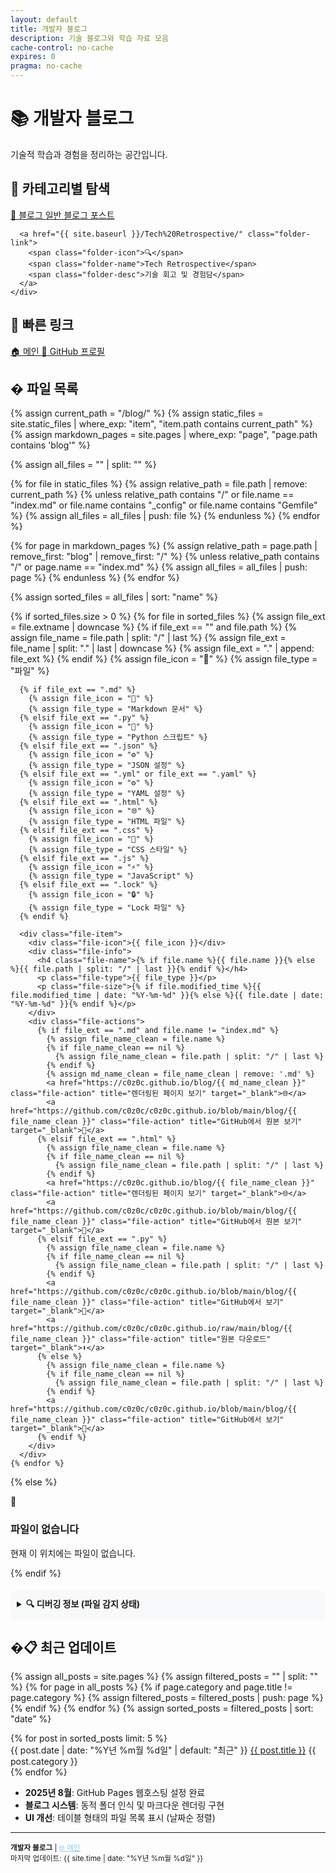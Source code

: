 ```yaml
---
layout: default
title: 개발자 블로그
description: 기술 블로그와 학습 자료 모음
cache-control: no-cache
expires: 0
pragma: no-cache
---
```


# 📚 개발자 블로그

기술적 학습과 경험을 정리하는 공간입니다.

<div class="nav-sections">
  <div class="section-card">
    <h2>📂 카테고리별 탐색</h2>
    <div class="folder-links">
      <a href="{{ site.baseurl }}/블로그/" class="folder-link">
        <span class="folder-icon">💭</span>
        <span class="folder-name">블로그</span>
        <span class="folder-desc">일반 블로그 포스트</span>
      </a>
      
      <a href="{{ site.baseurl }}/Tech%20Retrospective/" class="folder-link">
        <span class="folder-icon">🔍</span>
        <span class="folder-name">Tech Retrospective</span>
        <span class="folder-desc">기술 회고 및 경험담</span>
      </a>
    </div>
  </div>

  <div class="section-card">
    <h2>🔗 빠른 링크</h2>
    <div class="quick-links">
      <a href="https://c0z0c.github.io/" target="_blank">
        <span class="link-icon">🏠</span> 메인
      </a>
      <a href="https://github.com/c0z0c/blog" target="_blank">
        <span class="link-icon">📱</span> GitHub 프로필
      </a>
      <!--
      <a href="{{ site.baseurl }}/about">
        <span class="link-icon">📖</span> About
      </a>
      -->
    </div>
  </div>
</div>

## � 파일 목록

<div class="file-grid">
  {% assign current_path = "/blog/" %}
  {% assign static_files = site.static_files | where_exp: "item", "item.path contains current_path" %}
  {% assign markdown_pages = site.pages | where_exp: "page", "page.path contains 'blog'" %}
  
  {% assign all_files = "" | split: "" %}
  
  <!-- Add static files -->
  {% for file in static_files %}
    {% assign relative_path = file.path | remove: current_path %}
    {% unless relative_path contains "/" or file.name == "index.md" or file.name contains "_config" or file.name contains "Gemfile" %}
      {% assign all_files = all_files | push: file %}
    {% endunless %}
  {% endfor %}
  
  <!-- Add markdown pages -->
  {% for page in markdown_pages %}
    {% assign relative_path = page.path | remove_first: "blog" | remove_first: "/" %}
    {% unless relative_path contains "/" or page.name == "index.md" %}
      {% assign all_files = all_files | push: page %}
    {% endunless %}
  {% endfor %}
  
  {% assign sorted_files = all_files | sort: "name" %}
  
  {% if sorted_files.size > 0 %}
    {% for file in sorted_files %}
      {% assign file_ext = file.extname | downcase %}
      {% if file_ext == "" and file.path %}
        {% assign file_name = file.path | split: "/" | last %}
        {% assign file_ext = file_name | split: "." | last | downcase %}
        {% assign file_ext = "." | append: file_ext %}
      {% endif %}
      {% assign file_icon = "📄" %}
      {% assign file_type = "파일" %}
      
      {% if file_ext == ".md" %}
        {% assign file_icon = "📝" %}
        {% assign file_type = "Markdown 문서" %}
      {% elsif file_ext == ".py" %}
        {% assign file_icon = "🐍" %}
        {% assign file_type = "Python 스크립트" %}
      {% elsif file_ext == ".json" %}
        {% assign file_icon = "⚙️" %}
        {% assign file_type = "JSON 설정" %}
      {% elsif file_ext == ".yml" or file_ext == ".yaml" %}
        {% assign file_icon = "⚙️" %}
        {% assign file_type = "YAML 설정" %}
      {% elsif file_ext == ".html" %}
        {% assign file_icon = "🌐" %}
        {% assign file_type = "HTML 파일" %}
      {% elsif file_ext == ".css" %}
        {% assign file_icon = "🎨" %}
        {% assign file_type = "CSS 스타일" %}
      {% elsif file_ext == ".js" %}
        {% assign file_icon = "⚡" %}
        {% assign file_type = "JavaScript" %}
      {% elsif file_ext == ".lock" %}
        {% assign file_icon = "🔒" %}
        {% assign file_type = "Lock 파일" %}
      {% endif %}
      
      <div class="file-item">
        <div class="file-icon">{{ file_icon }}</div>
        <div class="file-info">
          <h4 class="file-name">{% if file.name %}{{ file.name }}{% else %}{{ file.path | split: "/" | last }}{% endif %}</h4>
          <p class="file-type">{{ file_type }}</p>
          <p class="file-size">{% if file.modified_time %}{{ file.modified_time | date: "%Y-%m-%d" }}{% else %}{{ file.date | date: "%Y-%m-%d" }}{% endif %}</p>
        </div>
        <div class="file-actions">
          {% if file_ext == ".md" and file.name != "index.md" %}
            {% assign file_name_clean = file.name %}
            {% if file_name_clean == nil %}
              {% assign file_name_clean = file.path | split: "/" | last %}
            {% endif %}
            {% assign md_name_clean = file_name_clean | remove: '.md' %}
            <a href="https://c0z0c.github.io/blog/{{ md_name_clean }}" class="file-action" title="렌더링된 페이지 보기" target="_blank">🌐</a>
            <a href="https://github.com/c0z0c/c0z0c.github.io/blob/main/blog/{{ file_name_clean }}" class="file-action" title="GitHub에서 원본 보기" target="_blank">📖</a>
          {% elsif file_ext == ".html" %}
            {% assign file_name_clean = file.name %}
            {% if file_name_clean == nil %}
              {% assign file_name_clean = file.path | split: "/" | last %}
            {% endif %}
            <a href="https://c0z0c.github.io/blog/{{ file_name_clean }}" class="file-action" title="렌더링된 페이지 보기" target="_blank">🌐</a>
            <a href="https://github.com/c0z0c/c0z0c.github.io/blob/main/blog/{{ file_name_clean }}" class="file-action" title="GitHub에서 원본 보기" target="_blank">📖</a>
          {% elsif file_ext == ".py" %}
            {% assign file_name_clean = file.name %}
            {% if file_name_clean == nil %}
              {% assign file_name_clean = file.path | split: "/" | last %}
            {% endif %}
            <a href="https://github.com/c0z0c/c0z0c.github.io/blob/main/blog/{{ file_name_clean }}" class="file-action" title="GitHub에서 보기" target="_blank">📖</a>
            <a href="https://github.com/c0z0c/c0z0c.github.io/raw/main/blog/{{ file_name_clean }}" class="file-action" title="원본 다운로드" target="_blank">⬇️</a>
          {% else %}
            {% assign file_name_clean = file.name %}
            {% if file_name_clean == nil %}
              {% assign file_name_clean = file.path | split: "/" | last %}
            {% endif %}
            <a href="https://github.com/c0z0c/c0z0c.github.io/blob/main/blog/{{ file_name_clean }}" class="file-action" title="GitHub에서 보기" target="_blank">📖</a>
          {% endif %}
        </div>
      </div>
    {% endfor %}
  {% else %}
    <div class="empty-message">
      <span class="empty-icon">📄</span>
      <h3>파일이 없습니다</h3>
      <p>현재 이 위치에는 파일이 없습니다.</p>
    </div>
  {% endif %}
</div>

<!-- Debugging Section -->
<details style="margin: 20px 0; padding: 10px; background: #f8f9fa; border-radius: 5px;">
<summary style="cursor: pointer; font-weight: bold;">🔍 디버깅 정보 (파일 감지 상태)</summary>
<h4>Static Files in /blog/:</h4>
<ul>
{% for file in site.static_files %}
  {% if file.path contains '/blog/' %}
    <li>{{ file.path }} ({{ file.name }}) - {{ file.extname }}</li>
  {% endif %}
{% endfor %}
</ul>
<h4>Pages in blog:</h4>
<ul>
{% for page in site.pages %}
  {% if page.path contains 'blog' %}
    <li>{{ page.path }} ({{ page.name }}) - {{ page.url }}</li>
  {% endif %}
{% endfor %}
</ul>
</details>

## �📋 최근 업데이트

{% assign all_posts = site.pages %}
{% assign filtered_posts = "" | split: "" %}
{% for page in all_posts %}
  {% if page.category and page.title != page.category %}
    {% assign filtered_posts = filtered_posts | push: page %}
  {% endif %}
{% endfor %}
{% assign sorted_posts = filtered_posts | sort: "date" %}

<div class="recent-posts">
  {% for post in sorted_posts limit: 5 %}
    <div class="recent-post-item">
      <span class="post-date">{{ post.date | date: "%Y년 %m월 %d일" | default: "최근" }}</span>
      <a href="{{ post.url | prepend: site.baseurl }}" class="post-title">{{ post.title }}</a>
      <span class="post-category">{{ post.category }}</span>
    </div>
  {% endfor %}
</div>

- **2025년 8월**: GitHub Pages 웹호스팅 설정 완료
- **블로그 시스템**: 동적 폴더 인식 및 마크다운 렌더링 구현
- **UI 개선**: 테이블 형태의 파일 목록 표시 (날짜순 정렬)

---

<div class="footer-info">
<small>
<strong>개발자 블로그</strong> | <a href="https://c0z0c.github.io/" target="_blank" style="color: #87ceeb;">🌐 메인</a><br>
마지막 업데이트: {{ site.time | date: "%Y년 %m월 %d일" }}
</small>
</div>
